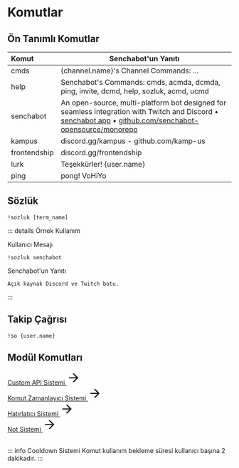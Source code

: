 # Komutlar

## Ön Tanımlı Komutlar <Badge type="warning" text="NEW"/>

| Komut        | Senchabot'un Yanıtı                                                                                                                                                                                                                  |
| :----------- | ------------------------------------------------------------------------------------------------------------------------------------------------------------------------------------------------------------------------------------ |
| cmds         | {channel.name}'s Channel Commands: ...                                                                                                                                                                                               |
| help         | Senchabot's Commands: cmds, acmda, dcmda, ping, invite, dcmd, help, sozluk, acmd, ucmd                                                                                                                                               |
| senchabot    | An open-source, multi-platform bot designed for seamless integration with Twitch and Discord • [senchabot.app](https://senchabot.app) • [github.com/senchabot-opensource/monorepo](https://github.com/senchabot-opensource/monorepo) |
| kampus       | discord.gg/kampus - github.com/kamp-us                                                                                                                                                                                               |
| frontendship | discord.gg/frontendship                                                                                                                                                                                                              |                                                                                                                                                        |
| lurk         | Teşekkürler! {user.name}                                                                                                                                                                                                             |
| ping         | pong! VoHiYo                                                                                                                                                                                                                         |

## Sözlük <Badge type="warning" text="NEW"/>

```
!sozluk [term_name]
```

::: details Örnek Kullanım

Kullanıcı Mesajı

```
!sozluk senchabot
```

Senchabot'un Yanıtı

```
Açık kaynak Discord ve Twitch botu.
```

:::

## Takip Çağrısı <Badge type="info" text="planned"/>

```
!so {user.name}
```

<!-- Örnek Kullanım -->
<!-- ::: details Örnek Kullanım

Kullanıcı Mesajı

```
!so senchabot
```

Senchabot'un Yanıtı

```
Announcement örneği
```

::: -->

## Modül Komutları

<!-- Custom API System - CONTENT REFERANCE SMALL -->
<style src="@theme/custom.css"></style>
<div>
    <a class="content-ref-s" href="/tr/twitch-bot/custom-api-system">
        <span class="ref-details-s">
            <span class="content-ref-page-title-s">Custom API Sistemi <Badge type="warning" text="NEW"/></span> 
        </span>
        <svg style="width:32px;height:32px;" viewBox="0 0 24 24" class="content-ref-svg-s" aria-hidden="true"><path fill="currentColor" d="M4,11V13H16L10.5,18.5L11.92,19.92L19.84,12L11.92,4.08L10.5,5.5L16,11H4Z"></path></svg>
    </a>
</div>

<!-- Command Timer System - CONTENT REFERANCE SMALL -->
<style src="@theme/custom.css"></style>
<div>
    <a class="content-ref-s" href="/tr/twitch-bot/command-timer-system">
        <span class="ref-details-s">
            <span class="content-ref-page-title-s">Komut Zamanlayıcı Sistemi <Badge type="info" text="planned"/></span> 
        </span>
        <svg style="width:32px;height:32px;" viewBox="0 0 24 24" class="content-ref-svg-s" aria-hidden="true"><path fill="currentColor" d="M4,11V13H16L10.5,18.5L11.92,19.92L19.84,12L11.92,4.08L10.5,5.5L16,11H4Z"></path></svg>
    </a>
</div>

<!-- Reminder System - CONTENT REFERANCE SMALL -->
<style src="@theme/custom.css"></style>
<div>
    <a class="content-ref-s" href="/tr/twitch-bot/reminder-system">
        <span class="ref-details-s">
            <span class="content-ref-page-title-s">Hatırlatıcı Sistemi <Badge type="info" text="planned"/></span> 
        </span>
        <svg style="width:32px;height:32px;" viewBox="0 0 24 24" class="content-ref-svg-s" aria-hidden="true"><path fill="currentColor" d="M4,11V13H16L10.5,18.5L11.92,19.92L19.84,12L11.92,4.08L10.5,5.5L16,11H4Z"></path></svg>
    </a>
</div>

<!-- Note Taking System - CONTENT REFERANCE SMALL -->
<style src="@theme/custom.css"></style>
<div>
    <a class="content-ref-s" href="/tr/twitch-bot/note-taking-system">
        <span class="ref-details-s">
            <span class="content-ref-page-title-s">Not Sistemi <Badge type="info" text="planned"/></span> 
        </span>
        <svg style="width:32px;height:32px;" viewBox="0 0 24 24" class="content-ref-svg-s" aria-hidden="true"><path fill="currentColor" d="M4,11V13H16L10.5,18.5L11.92,19.92L19.84,12L11.92,4.08L10.5,5.5L16,11H4Z"></path></svg>
    </a>
</div>

<br/>

::: info Cooldown Sistemi
Komut kullanım bekleme süresi kullanıcı başına 2 dakikadır.
:::
